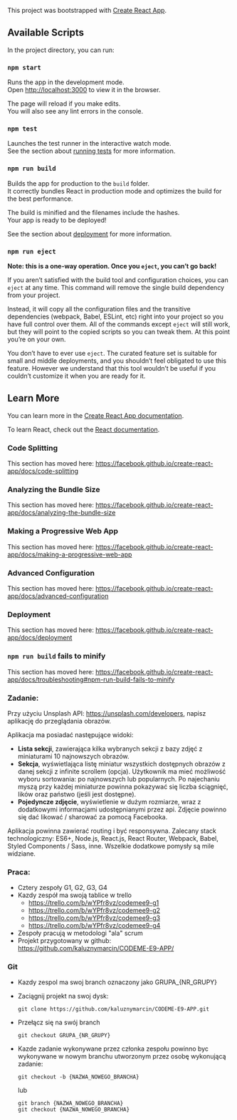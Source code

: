 This project was bootstrapped with [Create React App](https://github.com/facebook/create-react-app).

## Available Scripts

In the project directory, you can run:

### `npm start`

Runs the app in the development mode.<br />
Open [http://localhost:3000](http://localhost:3000) to view it in the browser.

The page will reload if you make edits.<br />
You will also see any lint errors in the console.

### `npm test`

Launches the test runner in the interactive watch mode.<br />
See the section about [running tests](https://facebook.github.io/create-react-app/docs/running-tests) for more information.

### `npm run build`

Builds the app for production to the `build` folder.<br />
It correctly bundles React in production mode and optimizes the build for the best performance.

The build is minified and the filenames include the hashes.<br />
Your app is ready to be deployed!

See the section about [deployment](https://facebook.github.io/create-react-app/docs/deployment) for more information.

### `npm run eject`

**Note: this is a one-way operation. Once you `eject`, you can’t go back!**

If you aren’t satisfied with the build tool and configuration choices, you can `eject` at any time. This command will remove the single build dependency from your project.

Instead, it will copy all the configuration files and the transitive dependencies (webpack, Babel, ESLint, etc) right into your project so you have full control over them. All of the commands except `eject` will still work, but they will point to the copied scripts so you can tweak them. At this point you’re on your own.

You don’t have to ever use `eject`. The curated feature set is suitable for small and middle deployments, and you shouldn’t feel obligated to use this feature. However we understand that this tool wouldn’t be useful if you couldn’t customize it when you are ready for it.

## Learn More

You can learn more in the [Create React App documentation](https://facebook.github.io/create-react-app/docs/getting-started).

To learn React, check out the [React documentation](https://reactjs.org/).

### Code Splitting

This section has moved here: https://facebook.github.io/create-react-app/docs/code-splitting

### Analyzing the Bundle Size

This section has moved here: https://facebook.github.io/create-react-app/docs/analyzing-the-bundle-size

### Making a Progressive Web App

This section has moved here: https://facebook.github.io/create-react-app/docs/making-a-progressive-web-app

### Advanced Configuration

This section has moved here: https://facebook.github.io/create-react-app/docs/advanced-configuration

### Deployment

This section has moved here: https://facebook.github.io/create-react-app/docs/deployment

### `npm run build` fails to minify

This section has moved here: https://facebook.github.io/create-react-app/docs/troubleshooting#npm-run-build-fails-to-minify


### Zadanie:

Przy użyciu Unsplash API: https://unsplash.com/developers, napisz aplikację do przeglądania obrazów.

Aplikacja ma posiadać następujące widoki:

* **Lista sekcji**, zawierająca kilka wybranych sekcji z bazy zdjęć z miniaturami 10 najnowszych obrazów.
* **Sekcja**, wyświetlająca listę miniatur wszystkich dostępnych obrazów z danej sekcji z infinite scrollem (opcja). Użytkownik ma mieć możliwość wyboru sortowania: po najnowszych lub popularnych. Po najechaniu myszą przy każdej miniaturze powinna pokazywać się liczba ściągnięć, lików oraz państwo (jeśli jest dostępne).
* **Pojedyncze zdjęcie**, wyświetlenie w dużym rozmiarze, wraz z dodatkowymi informacjami udostępnianymi przez api. Zdjęcie powinno się dać likować / sharować za pomocą Facebooka.

Aplikacja powinna zawierać routing i być responsywna. Zalecany stack technologiczny: ES6+, Node.js, React.js, React Router, Webpack, Babel, Styled Components / Sass, inne.
Wszelkie dodatkowe pomysły są mile widziane.


### Praca:

* Cztery zespoły G1, G2, G3, G4
* Kazdy zespół ma swoją tablice w trello
  * https://trello.com/b/wYPfr8vz/codemee9-g1
  * https://trello.com/b/wYPfr8vz/codemee9-g2
  * https://trello.com/b/wYPfr8vz/codemee9-g3
  * https://trello.com/b/wYPfr8vz/codemee9-g4
* Zespoły pracują w metodologi "ala" scrum
* Projekt przygotowany w github:  https://github.com/kaluznymarcin/CODEME-E9-APP/

### Git

* Kazdy zespol ma swoj branch oznaczony jako GRUPA_{NR_GRUPY}
* Zaciągnij projekt na swoj dysk:

    `git clone https://github.com/kaluznymarcin/CODEME-E9-APP.git`

* Przełącz się na swój branch

    `git checkout GRUPA_{NR_GRUPY}`

* Kazde zadanie wykonywane przez członka zespołu powinno byc wykonywane w nowym branchu utworzonym przez osobę wykonującą zadanie:

    `git checkout -b {NAZWA_NOWEGO_BRANCHA}`

    lub

    ```
    git branch {NAZWA_NOWEGO_BRANCHA}
    git checkout {NAZWA_NOWEGO_BRANCHA}
    ```
